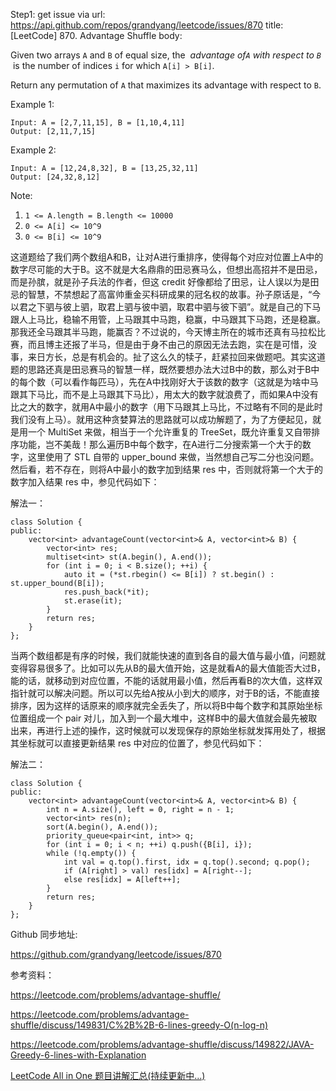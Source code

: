 Step1: get issue via url: https://api.github.com/repos/grandyang/leetcode/issues/870 
 title:[LeetCode] 870. Advantage Shuffle 
 body:  
   
  
Given two arrays `A` and `B` of equal size, the  _advantage of`A` with respect to `B`_  is the number of indices `i` for which `A[i] > B[i]`.

Return any permutation of `A` that maximizes its advantage with respect to `B`.

Example 1:
    
    
    Input: A = [2,7,11,15], B = [1,10,4,11]
    Output: [2,11,7,15]

Example 2:
    
    
    Input: A = [12,24,8,32], B = [13,25,32,11]
    Output: [24,32,8,12]

Note:

  1. `1 <= A.length = B.length <= 10000`
  2. `0 <= A[i] <= 10^9`
  3. `0 <= B[i] <= 10^9`



  
  
这道题给了我们两个数组A和B，让对A进行重排序，使得每个对应对位置上A中的数字尽可能的大于B。这不就是大名鼎鼎的田忌赛马么，但想出高招并不是田忌，而是孙膑，就是孙子兵法的作者，但这 credit 好像都给了田忌，让人误以为是田忌的智慧，不禁想起了高富帅重金买科研成果的冠名权的故事。孙子原话是，“今以君之下驷与彼上驷，取君上驷与彼中驷，取君中驷与彼下驷”。就是自己的下马跟人上马比，稳输不用管，上马跟其中马跑，稳赢，中马跟其下马跑，还是稳赢。那我还全马跟其半马跑，能赢否？不过说的，今天博主所在的城市还真有马拉松比赛，而且博主还报了半马，但是由于身不由己的原因无法去跑，实在是可惜，没事，来日方长，总是有机会的。扯了这么久的犊子，赶紧拉回来做题吧。其实这道题的思路还真是田忌赛马的智慧一样，既然要想办法大过B中的数，那么对于B中的每个数（可以看作每匹马），先在A中找刚好大于该数的数字（这就是为啥中马跟其下马比，而不是上马跟其下马比），用太大的数字就浪费了，而如果A中没有比之大的数字，就用A中最小的数字（用下马跟其上马比，不过略有不同的是此时我们没有上马）。就用这种贪婪算法的思路就可以成功解题了，为了方便起见，就是用一个 MultiSet 来做，相当于一个允许重复的 TreeSet，既允许重复又自带排序功能，岂不美哉！那么遍历B中每个数字，在A进行二分搜索第一个大于的数字，这里使用了 STL 自带的 upper_bound 来做，当然想自己写二分也没问题。然后看，若不存在，则将A中最小的数字加到结果 res 中，否则就将第一个大于的数字加入结果 res 中，参见代码如下：

  
  
解法一：
    
    
    class Solution {
    public:
        vector<int> advantageCount(vector<int>& A, vector<int>& B) {
            vector<int> res;
            multiset<int> st(A.begin(), A.end());
            for (int i = 0; i < B.size(); ++i) {
                auto it = (*st.rbegin() <= B[i]) ? st.begin() : st.upper_bound(B[i]);
                res.push_back(*it);
                st.erase(it);
            }
            return res;
        }
    };

  
  
当两个数组都是有序的时候，我们就能快速的直到各自的最大值与最小值，问题就变得容易很多了。比如可以先从B的最大值开始，这是就看A的最大值能否大过B，能的话，就移动到对应位置，不能的话就用最小值，然后再看B的次大值，这样双指针就可以解决问题。所以可以先给A按从小到大的顺序，对于B的话，不能直接排序，因为这样的话原来的顺序就完全丢失了，所以将B中每个数字和其原始坐标位置组成一个 pair 对儿，加入到一个最大堆中，这样B中的最大值就会最先被取出来，再进行上述的操作，这时候就可以发现保存的原始坐标就发挥用处了，根据其坐标就可以直接更新结果 res 中对应的位置了，参见代码如下：

  
  
解法二：
    
    
    class Solution {
    public:
        vector<int> advantageCount(vector<int>& A, vector<int>& B) {
            int n = A.size(), left = 0, right = n - 1;
            vector<int> res(n);
            sort(A.begin(), A.end());
            priority_queue<pair<int, int>> q;
            for (int i = 0; i < n; ++i) q.push({B[i], i});
            while (!q.empty()) {
                int val = q.top().first, idx = q.top().second; q.pop();
                if (A[right] > val) res[idx] = A[right--];
                else res[idx] = A[left++];
            }
            return res;
        }
    };

  
  
Github 同步地址:

<https://github.com/grandyang/leetcode/issues/870>

  
  
参考资料：

<https://leetcode.com/problems/advantage-shuffle/>

<https://leetcode.com/problems/advantage-shuffle/discuss/149831/C%2B%2B-6-lines-greedy-O(n-log-n)>

<https://leetcode.com/problems/advantage-shuffle/discuss/149822/JAVA-Greedy-6-lines-with-Explanation>

  
  
[LeetCode All in One 题目讲解汇总(持续更新中...)](https://www.cnblogs.com/grandyang/p/4606334.html)
